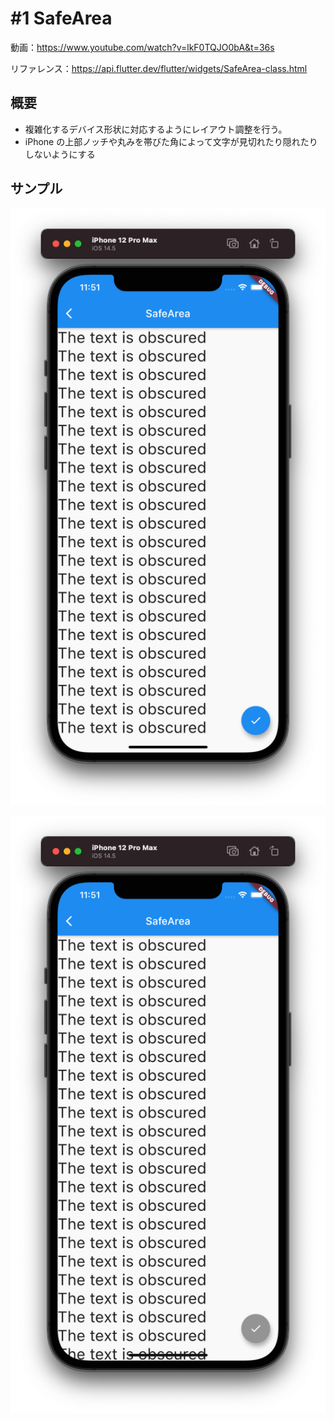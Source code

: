# #1 SafeArea

動画：https://www.youtube.com/watch?v=lkF0TQJO0bA&t=36s

リファレンス：https://api.flutter.dev/flutter/widgets/SafeArea-class.html

## 概要

- 複雑化するデバイス形状に対応するようにレイアウト調整を行う。
- iPhone の上部ノッチや丸みを帯びた角によって文字が見切れたり隠れたりしないようにする

## サンプル

![image-20210915000759368](img/%231_SafeArea/image-20210915000759368.png)

![image-20210915000807588](img/%231_SafeArea/image-20210915000807588.png)
